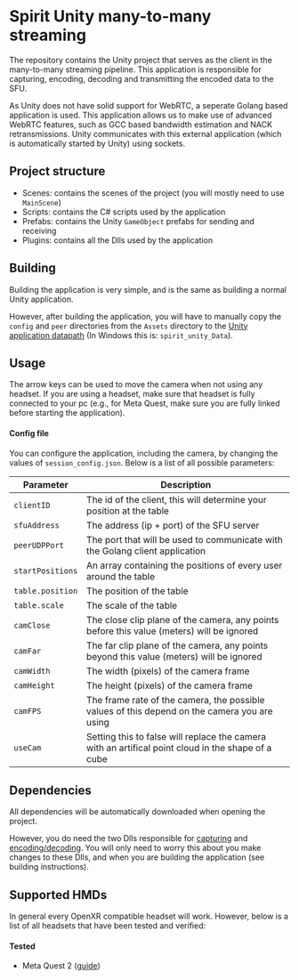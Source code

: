 # Spirit Unity many-to-many streaming
The repository contains the Unity project that serves as the client in the many-to-many streaming pipeline. This application is responsible for capturing, encoding, decoding and transmitting the encoded data to the SFU. 

As Unity does not have solid support for WebRTC, a seperate Golang based application is used. This application allows us to make use of advanced WebRTC features, such as GCC based bandwidth estimation and NACK retransmissions. Unity communicates with this external application (which is automatically started by Unity) using sockets.
## Project structure

- Scenes: contains the scenes of the project (you will mostly need to use `MainScene`)
- Scripts: contains the C# scripts used by the application
- Prefabs: contains the Unity `GameObject` prefabs for sending and receiving
- Plugins: contains all the Dlls used by the application

## Building
Building the application is very simple, and is the same as building a normal Unity application. 

However, after building the application, you will have to manually copy the `config` and `peer` directories from the `Assets` directory to the [Unity application datapath](https://docs.unity3d.com/ScriptReference/Application-dataPath.html) (In Windows this is: `spirit_unity_Data`).

## Usage
The arrow keys can be used to move the camera when not using any headset. If you are using a headset, make sure that headset is fully connected to your pc (e.g., for Meta Quest, make sure you are fully linked before starting the application).

#### Config file
You can configure the application, including the camera, by changing the values of `session_config.json`. Below is a list of all possible parameters:

| Parameter             | Description |
|-----------------|-------|
| `clientID`      |   The id of the client, this will determine your position at the table    |
| `sfuAddress`    |   The address (ip + port) of the SFU server    |
| `peerUDPPort`   |   The port that will be used to communicate with the Golang client application    |
| `startPositions`| An array containing the positions of every user around the table      |
| `table.position`| The position of the table      |
| `table.scale`   | The scale of the table      |
| `camClose`      | The close clip plane of the camera, any points before this value (meters) will be ignored      |
| `camFar`        | The far clip plane of the camera, any points beyond this value (meters) will be ignored       |
| `camWidth`      |  The width (pixels) of the camera frame    |
| `camHeight`     |  The height (pixels) of the camera frame     |
| `camFPS`        |  The frame rate of the camera, the possible values of this depend on the camera you are using     |
| `useCam`        | Setting this to false will replace the camera with an artifical point cloud in the shape of a cube       |


## Dependencies
All dependencies will be automatically downloaded when opening the project.

However, you do need the two Dlls responsible for [capturing](../capturer) and [encoding/decoding](../mdc_encoder). You will only need to worry this about you make changes to these Dlls, and when you are building the application (see building instructions).

## Supported HMDs
In general every OpenXR compatible headset will work. However, below is a list of all headsets that have been tested and verified:
#### Tested
- Meta Quest 2 ([guide](https://www.meta.com/en-gb/help/quest/articles/headsets-and-accessories/oculus-link/connect-with-air-link/))
